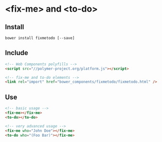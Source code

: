 # &lt;fix-me&gt; and &lt;to-do&gt;

## Install
```
bower install fixmetodo [--save]
```

## Include
```html
<!-- Web Components polyfills -->
<script src="//polymer-project.org/platform.js"></script>

<!-- fix-me and to-do elements -->
<link rel="import" href="bower_components/fixmetodo/fixmetodo.html" />
```

## Use
```html
<!-- basic usage -->
<fix-me></fix-me>
<to-do></to-do>

<!-- very advanced usage -->
<fix-me who="John Doe"></fix-me>
<to-do who="(Foo Bar)"></fix-me>
```
